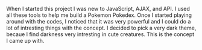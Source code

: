 When  I started this project I was new to JavaScript, AJAX, and API.  I used all these tools to help me build a Pokemon Pokedex.  Once I started playing around with the codes, I noticed that it was very powerful and I could do a lot of intresting things with the concept.  I decided to pick a very dark theme, becaue I find darkness very intresting in cute creatures.  This is the concept I came up with. 